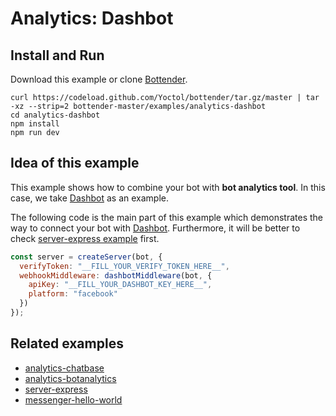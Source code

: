 # Analytics: Dashbot

## Install and Run

Download this example or clone [Bottender](https://github.com/Yoctol/bottender).

```
curl https://codeload.github.com/Yoctol/bottender/tar.gz/master | tar -xz --strip=2 bottender-master/examples/analytics-dashbot
cd analytics-dashbot
npm install
npm run dev
```

## Idea of this example

This example shows how to combine your bot with **bot analytics tool**. In this
case, we take [Dashbot](https://www.dashbot.io/) as an example.

The following code is the main part of this example which demonstrates the way
to connect your bot with [Dashbot](https://www.dashbot.io/). Furthermore, it
will be better to check [server-express example](../server-express) first.

```js
const server = createServer(bot, {
  verifyToken: "__FILL_YOUR_VERIFY_TOKEN_HERE__",
  webhookMiddleware: dashbotMiddleware(bot, {
    apiKey: "__FILL_YOUR_DASHBOT_KEY_HERE__",
    platform: "facebook"
  })
});
```

## Related examples

- [analytics-chatbase](../analytics-chatbase)
- [analytics-botanalytics](../analytics-botanalytics)
- [server-express](../server-express)
- [messenger-hello-world](../messenger-hello-world)
